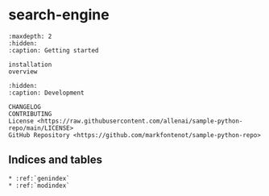 # **search-engine**

```{toctree}
:maxdepth: 2
:hidden:
:caption: Getting started

installation
overview
```

```{toctree}
:hidden:
:caption: Development

CHANGELOG
CONTRIBUTING
License <https://raw.githubusercontent.com/allenai/sample-python-repo/main/LICENSE>
GitHub Repository <https://github.com/markfontenot/sample-python-repo>
```

## Indices and tables

```{eval-rst}
* :ref:`genindex`
* :ref:`modindex`
```
